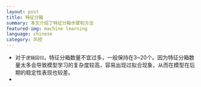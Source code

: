 ```yaml
---
layout: post
title: 特征分箱
summary: 本文介绍了特征分箱步骤和方法
featured-img: machine learning
language: chinese 
category: 风控
---
```



- 对于`逻辑回归`，特征分箱数量不宜过多，一般保持在3~20个。因为特征分箱数量太多会导致模型学习的复杂度较高，容易出现过拟合现象，从而在模型在后期的稳定性表现也较差。
- 